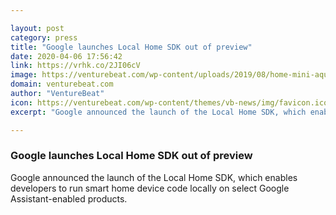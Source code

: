 ```yaml
---

layout: post
category: press
title: "Google launches Local Home SDK out of preview"
date: 2020-04-06 17:56:42
link: https://vrhk.co/2JI06cV
image: https://venturebeat.com/wp-content/uploads/2019/08/home-mini-aqua.png?w=1200&strip=all
domain: venturebeat.com
author: "VentureBeat"
icon: https://venturebeat.com/wp-content/themes/vb-news/img/favicon.ico
excerpt: "Google announced the launch of the Local Home SDK, which enables developers to run smart home device code locally on select Google Assistant-enabled products."

---
```


### Google launches Local Home SDK out of preview

Google announced the launch of the Local Home SDK, which enables developers to run smart home device code locally on select Google Assistant-enabled products.